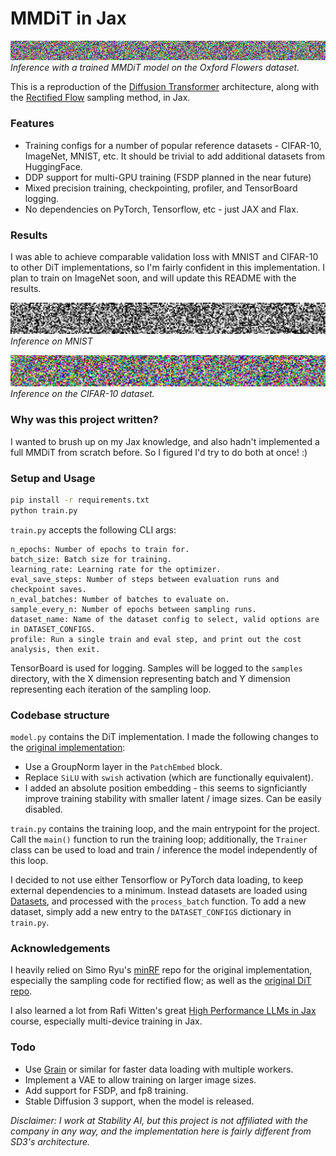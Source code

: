 # MMDiT in Jax

![](resources/flowers_result.gif)
_Inference with a trained MMDiT model on the Oxford Flowers dataset._

This is a reproduction of the [Diffusion Transformer](https://arxiv.org/abs/2212.09748) architecture, along with the [Rectified Flow](https://arxiv.org/abs/2209.03003) sampling method, in Jax. 

### Features

- Training configs for a number of popular reference datasets - CIFAR-10, ImageNet, MNIST, etc. It should be trivial to add additional datasets from HuggingFace.
- DDP support for multi-GPU training (FSDP planned in the near future)
- Mixed precision training, checkpointing, profiler, and TensorBoard logging.
- No dependencies on PyTorch, Tensorflow, etc - just JAX and Flax.

### Results

I was able to achieve comparable validation loss with MNIST and CIFAR-10 to other DiT implementations, so I'm fairly confident in this implementation. I plan to train on ImageNet soon, and will update this README with the results.


![](resources/mnist_result.gif)
_Inference on MNIST_


![](resources/cifar10_result.gif)
_Inference on the CIFAR-10 dataset._

### Why was this project written?

I wanted to brush up on my Jax knowledge, and also hadn't implemented a full MMDiT from scratch before. So I figured I'd try to do both at once! :)

### Setup and Usage

```bash
pip install -r requirements.txt
python train.py
```

`train.py` accepts the following CLI args:
```
n_epochs: Number of epochs to train for.
batch_size: Batch size for training.
learning_rate: Learning rate for the optimizer.
eval_save_steps: Number of steps between evaluation runs and checkpoint saves.
n_eval_batches: Number of batches to evaluate on.
sample_every_n: Number of epochs between sampling runs.
dataset_name: Name of the dataset config to select, valid options are in DATASET_CONFIGS.
profile: Run a single train and eval step, and print out the cost analysis, then exit.
```

TensorBoard is used for logging. Samples will be logged to the `samples` directory, with the X dimension representing batch and Y dimension representing each iteration of the sampling loop.

### Codebase structure

`model.py` contains the DiT implementation. I made the following changes to the [original implementation](https://github.com/facebookresearch/DiT):
- Use a GroupNorm layer in the `PatchEmbed` block.
- Replace `SiLU` with `swish` activation (which are functionally equivalent).
- I added an absolute position embedding - this seems to signficiantly improve training stability with smaller latent / image sizes. Can be easily disabled.

`train.py` contains the training loop, and the main entrypoint for the project. Call the `main()` function to run the training loop; additionally, the `Trainer` class can be used to load and train / inference the model independently of this loop.

I decided to not use either Tensorflow or PyTorch data loading, to keep external dependencies to a minimum. Instead datasets are loaded using [Datasets](https://huggingface.co/docs/datasets/en/index), and processed with the `process_batch` function. To add a new dataset, simply add a new entry to the `DATASET_CONFIGS` dictionary in `train.py`.

### Acknowledgements

I heavily relied on Simo Ryu's [minRF](https://github.com/cloneofsimo/minRF) repo for the original implementation, especially the sampling code for rectified flow; as well as the [original DiT repo](https://github.com/facebookresearch/DiT).

I also learned a lot from Rafi Witten's great [High Performance LLMs in Jax](https://github.com/rwitten/HighPerfLLMs2024) course, especially multi-device training in Jax.


### Todo

- Use [Grain](https://github.com/google/grain) or similar for faster data loading with multiple workers.
- Implement a VAE to allow training on larger image sizes.
- Add support for FSDP, and fp8 training.
- Stable Diffusion 3 support, when the model is released.

_Disclaimer: I work at Stability AI, but this project is not affiliated with the company in any way, and the implementation here is fairly different from SD3's architecture._
